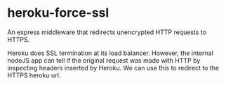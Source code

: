 heroku-force-ssl
================

An express middleware that redirects unencrypted HTTP requests to HTTPS.

Heroku does SSL termination at its load balancer.  However, the
internal nodeJS app can tell if the original request was made with
HTTP by inspecting headers inserted by Heroku.  We can use this
to redirect to the HTTPS heroku url.
